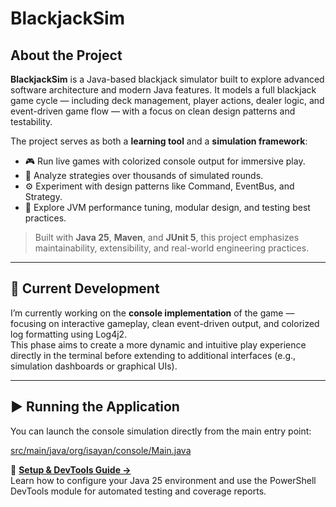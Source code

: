# BlackjackSim

## About the Project

**BlackjackSim** is a Java-based blackjack simulator built to explore advanced software architecture and modern Java features. It models a full blackjack game cycle — including deck management, player actions, dealer logic, and event-driven game flow — with a focus on clean design patterns and testability.

The project serves as both a **learning tool** and a **simulation framework**:
- 🎮 Run live games with colorized console output for immersive play.
- 🧠 Analyze strategies over thousands of simulated rounds.
- ⚙️ Experiment with design patterns like Command, EventBus, and Strategy.
- 🚀 Explore JVM performance tuning, modular design, and testing best practices.

> Built with **Java 25**, **Maven**, and **JUnit 5**, this project emphasizes maintainability, extensibility, and real-world engineering practices.

---

## 🧱 Current Development

I’m currently working on the **console implementation** of the game — focusing on interactive gameplay, clean event-driven output, and colorized log formatting using Log4j2.  
This phase aims to create a more dynamic and intuitive play experience directly in the terminal before extending to additional interfaces (e.g., simulation dashboards or graphical UIs).

---

## ▶️ Running the Application

You can launch the console simulation directly from the main entry point:

[src/main/java/org/isayan/console/Main.java](src/main/java/org/isayan/console/Main.java)

📘 **[Setup & DevTools Guide →](./docs/SETUP.md)**  
Learn how to configure your Java 25 environment and use the PowerShell DevTools module for automated testing and coverage reports.